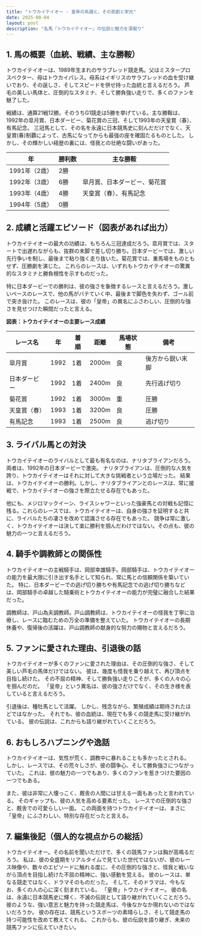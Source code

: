 ```yaml
---
title: "トウカイテイオー - 皇帝の系譜と、その悲劇と栄光"
date: 2025-08-04
layout: post
description: "名馬『トウカイテイオー』の伝説と魅力を深堀り"
---
```


## 1. 馬の概要（血統、戦績、主な勝鞍）

トウカイテイオーは、1989年生まれのサラブレッド競走馬。父はミスタープロスペクター、母はトウカイパレス。母系はイギリスのサラブレッドの血を受け継いでおり、その逞しさ、そしてスピードを併せ持った血統と言えるだろう。  芦毛の美しい馬体と、圧倒的なスタミナ、そして勝負強い走りで、多くのファンを魅了した。

戦績は、通算21戦12勝。そのうちG1競走は5勝を挙げている。主な勝鞍は、1992年の皐月賞、日本ダービー、菊花賞の三冠、そして1993年の天皇賞（春）、有馬記念。  三冠馬として、その名を永遠に日本競馬史に刻んだだけでなく、天皇賞(春)制覇によって、古馬になってからも最強の座を確固たるものとした。  しかし、その輝かしい経歴の裏には、怪我との壮絶な闘いがあった。

| 年 | 勝利数 | 主な勝鞍 |
|---|---|---|
| 1991年（2歳） | 2勝 |  |
| 1992年（3歳） | 6勝 | 皐月賞、日本ダービー、菊花賞 |
| 1993年（4歳） | 4勝 | 天皇賞（春）、有馬記念 |
| 1994年（5歳） | 0勝 |  |


## 2. 成績と活躍エピソード（図表があれば出力）

トウカイテイオーの最大の功績は、もちろん三冠達成だろう。皐月賞では、スタートで出遅れながらも、抜群の末脚で差し切り勝ち。日本ダービーでは、激しい先行争いを制し、最後まで粘り強く走り抜いた。菊花賞では、重馬場をものともせず、圧勝劇を演じた。  これらのレースは、いずれもトウカイテイオーの驚異的なスタミナと勝負根性を示すものだった。

特に日本ダービーでの勝利は、彼の強さを象徴するレースと言えるだろう。激しいペースのレースで、他の馬がバテていく中、最後まで脚色を失わず、ゴール前で突き抜けた。  このレースは、彼の「皇帝」の異名にふさわしい、圧倒的な強さを見せつけた瞬間だったと言える。

**図表：トウカイテイオーの主要レース成績**

| レース名 | 年 | 着順 | 距離 | 馬場状態 | 備考 |
|---|---|---|---|---|---|
| 皐月賞 | 1992 | 1着 | 2000m | 良 | 後方から鋭い末脚 |
| 日本ダービー | 1992 | 1着 | 2400m | 良 | 先行逃げ切り |
| 菊花賞 | 1992 | 1着 | 3000m | 重 | 圧勝 |
| 天皇賞（春） | 1993 | 1着 | 3200m | 良 | 圧勝 |
| 有馬記念 | 1993 | 1着 | 2500m | 良 | 逃げ切り |


## 3. ライバル馬との対決

トウカイテイオーのライバルとして最も有名なのは、ナリタブライアンだろう。両者は、1992年の日本ダービーで激突。  ナリタブライアンは、圧倒的な人気を誇り、トウカイテイオーはそれに対して大きな挑戦者という立場だった。  結果は、トウカイテイオーの勝利。しかし、ナリタブライアンとのレースは、常に接戦で、トウカイテイオーの強さを際立たせる存在でもあった。

他にも、メジロマックイーン、ライスシャワーといった強豪馬との対戦も記憶に残る。これらのレースでは、トウカイテイオーは、自身の強さを証明すると共に、ライバルたちの凄さを改めて認識させる存在でもあった。  競争は常に激しく、トウカイテイオーは決して楽に勝利を掴んだわけではない。その点も、彼の魅力の一つと言えるだろう。


## 4. 騎手や調教師との関係性

トウカイテイオーの主戦騎手は、岡部幸雄騎手。岡部騎手は、トウカイテイオーの能力を最大限に引き出す名手として知られ、常に馬との信頼関係を築いていた。  特に、日本ダービーでの逃げ切り勝ちや有馬記念での逃げ切り勝ちなどは、岡部騎手の卓越した騎乗術とトウカイテイオーの能力が完璧に融合した結果だった。

調教師は、戸山為夫調教師。戸山調教師は、トウカイテイオーの怪我を丁寧に治療し、レースに臨むための万全の準備を整えていた。  トウカイテイオーの長期休養や、復帰後の活躍は、戸山調教師の献身的な努力の賜物と言えるだろう。


## 5. ファンに愛された理由、引退後の話

トウカイテイオーが多くのファンに愛された理由は、その圧倒的な強さ、そして美しい芦毛の馬体だけではない。  彼は、幾度も怪我を乗り越えて、再び頂点を目指し続けた。  その不屈の精神、そして勝負強い走りこそが、多くの人々の心を掴んだのだ。  「皇帝」という異名は、彼の強さだけでなく、その生き様を表していると言えるだろう。

引退後は、種牡馬として活躍。  しかし、残念ながら、繁殖成績は期待されたほどではなかった。  それでも、彼の血統は、現在でも多くの競走馬に受け継がれている。  彼の伝説は、これからも語り継がれていくことだろう。


## 6. おもしろハプニングや逸話

トウカイテイオーは、気性が荒く、調教中に暴れることも多かったとされる。  しかし、レースでは、その荒々しさが、彼の闘争心、そして勝負強さにつながっていた。  これは、彼の魅力の一つでもあり、多くのファンを惹きつけた要因の一つでもある。

また、彼は非常に人懐っこく、厩舎の人間には甘える一面もあったと言われている。  そのギャップも、彼の人気を高める要素だった。  レースでの圧倒的な強さと、厩舎での可愛らしい一面。  この両面を持つトウカイテイオーは、まさに「皇帝」にふさわしい、特別な存在だったと言える。


## 7. 編集後記（個人的な視点からの総括）

トウカイテイオー。その名前を聞いただけで、多くの競馬ファンは胸が高鳴るだろう。  私は、彼の全盛期をリアルタイムで見ていた世代ではないが、彼のレース映像や、数々のエピソードに触れる度に、その圧倒的な強さと、怪我と戦いながら頂点を目指し続けた不屈の精神に、強い感動を覚える。  彼のレースは、単なる競走ではなく、ドラマそのものだった。  そして、そのドラマは、今もなお、多くの人の心に深く刻まれている。  「皇帝」トウカイテイオー。  彼の名は、永遠に日本競馬史に輝く、不滅の伝説として語り継がれていくことだろう。  彼のような、強い意志と魅力を持った競走馬は、今後なかなか現れないのではないだろうか。  彼の存在は、競馬というスポーツの素晴らしさ、そして競走馬の持つ可能性を改めて教えてくれる。  これからも、彼の伝説を語り継ぎ、未来の競馬ファンに伝えていきたい。
